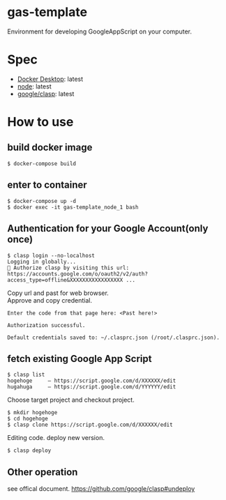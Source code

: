 # gas-template

Environment for developing GoogleAppScript on your computer.

# Spec
- [Docker Desktop](https://www.docker.com/products/docker-desktop): latest
- [node](https://nodejs.org/en/): latest
- [google/clasp](https://github.com/google/clasp): latest

# How to use
## build docker image

```shell
$ docker-compose build
```

## enter to container

```shell
$ docker-compose up -d
$ docker exec -it gas-template_node_1 bash
```

## Authentication for your Google Account(only once)

```shell
$ clasp login --no-localhost
Logging in globally...
🔑 Authorize clasp by visiting this url:
https://accounts.google.com/o/oauth2/v2/auth?access_type=offline&XXXXXXXXXXXXXXXXX ...
```

Copy url and past for web browser.  
Approve and copy credential.

```
Enter the code from that page here: <Past here!>

Authorization successful.

Default credentials saved to: ~/.clasprc.json (/root/.clasprc.json).
```

## fetch existing Google App Script

```
$ clasp list
hogehoge     – https://script.google.com/d/XXXXXX/edit
hugahuga     – https://script.google.com/d/YYYYYY/edit
```

Choose target project and checkout project.

```e.g. hogehoge
$ mkdir hogehoge
$ cd hogehoge
$ clasp clone https://script.google.com/d/XXXXXX/edit
```

Editing code. deploy new version.

```
$ clasp deploy
```

## Other operation
see offical document. https://github.com/google/clasp#undeploy